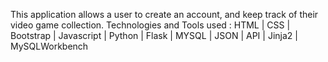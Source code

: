 This application allows a user to create an account, and keep track of their video game collection. 
Technologies and Tools used :
HTML | CSS | Bootstrap | Javascript | Python | Flask | MYSQL | JSON | API | Jinja2 | MySQLWorkbench
